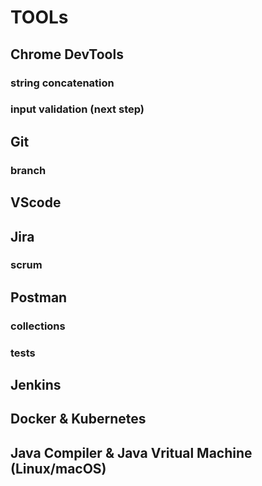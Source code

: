 # TOOLs

## Chrome DevTools
### string concatenation
### input validation (next step)

## Git
### branch

## VScode

## Jira
### scrum

## Postman
### collections
### tests

## Jenkins

## Docker & Kubernetes

## Java Compiler & Java Vritual Machine (Linux/macOS)
